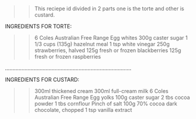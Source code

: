 >>This reciepe id divided in 2 parts one is the torte and other is custard.

INGREDIENTS FOR TORTE:

>> 6 Coles Australian Free Range Egg whites
>> 300g caster sugar
>> 1 1/3 cups (135g) hazelnut meal
>> 1 tsp white vinegar
>> 250g strawberries, halved
>> 125g fresh or frozen blackberries
>> 125g fresh or frozen raspberries

....................................................................................

INGREDIENTS FOR CUSTARD:

>> 300ml thickened cream
>> 300ml full-cream milk
>> 6 Coles Australian Free Range Egg yolks
>> 100g caster sugar
>> 2 tbs cocoa powder
>> 1 tbs cornflour
>> Pinch of salt
>> 100g 70% cocoa dark chocolate, chopped
>> 1 tsp vanilla extract